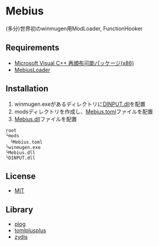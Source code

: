 Mebius
============================
(多分)世界初のwinmugen用ModLoader, FunctionHooker

## Requirements
* [Microsoft Visual C++ 再頒布可能パッケージ(x86)](https://aka.ms/vs/17/release/vc_redist.x86.exe)
* [MebiusLoader](https://github.com/takexaz/MebiusLoader/releases/latest)

## Installation
1. winmugen.exeがあるディレクトリに[DINPUT.dll](https://github.com/takexaz/MebiusLoader/releases/latest)を配置
2. modsディレクトリを作成し、[Mebius.toml](https://github.com/takexaz/Mebius/releases/latest)ファイルを配置
3. [Mebius.dll](https://github.com/takexaz/Mebius/releases/latest)ファイルを配置
```
root
└mods
　└Mebius.toml
└winmugen.exe
└Mebius.dll
└DINPUT.dll
```
## License
* [MIT](LICENSE.txt)

## Library
* [plog](https://github.com/SergiusTheBest/plog)
* [tomlplusplus](https://github.com/marzer/tomlplusplus)
* [zydis](https://github.com/zyantific/zydis)

